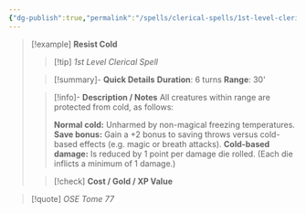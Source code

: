 ```yaml
---
{"dg-publish":true,"permalink":"/spells/clerical-spells/1st-level-clerical-spells/resist-cold/","tags":["clerical-spell","level-1"],"noteIcon":""}
---
```


> [!example] **Resist Cold**
> > [!tip] *1st Level Clerical Spell*
> 
> > [!summary]- **Quick Details**
> > **Duration**: 6 turns
> > **Range**: 30'
>  
> > [!info]- **Description / Notes**
> > All creatures within range are protected from cold, as follows:
> > 
> > **Normal cold:** Unharmed by non-magical freezing temperatures.
> > **Save bonus:** Gain a +2 bonus to saving throws versus cold-based effects (e.g. magic or breath attacks).
> > **Cold-based damage:** Is reduced by 1 point per damage die rolled. (Each die inflicts a minimum of 1 damage.)
>
> > [!check] **Cost / Gold / XP Value**

> [!quote] *OSE Tome 77*

